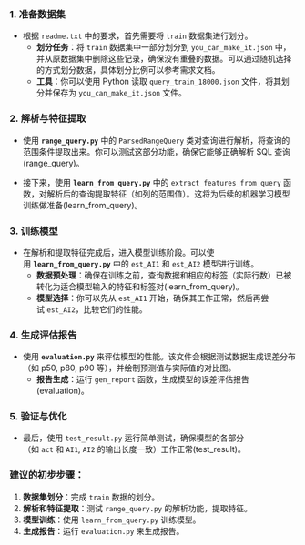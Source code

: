 ### 1. **准备数据集**

- 根据 `readme.txt` 中的要求，首先需要将 `train` 数据集进行划分。
    - **划分任务**：将 `train` 数据集中一部分划分到 `you_can_make_it.json` 中，并从原数据集中删除这些记录，确保没有重叠的数据。可以通过随机选择的方式划分数据，具体划分比例可以参考需求文档。
    - **工具**：你可以使用 Python 读取 `query_train_18000.json` 文件，将其划分并保存为 `you_can_make_it.json` 文件。

### 2. **解析与特征提取**

- 使用 **`range_query.py`** 中的 `ParsedRangeQuery` 类对查询进行解析，将查询的范围条件提取出来。你可以测试这部分功能，确保它能够正确解析 SQL 查询​(range_query)。
    
- 接下来，使用 **`learn_from_query.py`** 中的 `extract_features_from_query` 函数，对解析后的查询提取特征（如列的范围值）。这将为后续的机器学习模型训练做准备​(learn_from_query)。
    

### 3. **训练模型**

- 在解析和提取特征完成后，进入模型训练阶段。可以使用 **`learn_from_query.py`** 中的 `est_AI1` 和 `est_AI2` 模型进行训练。
    - **数据预处理**：确保在训练之前，查询数据和相应的标签（实际行数）已被转化为适合模型输入的特征和标签对​(learn_from_query)。
    - **模型选择**：你可以先从 `est_AI1` 开始，确保其工作正常，然后再尝试 `est_AI2`，比较它们的性能。

### 4. **生成评估报告**

- 使用 **`evaluation.py`** 来评估模型的性能。该文件会根据测试数据生成误差分布（如 p50, p80, p90 等），并绘制预测值与实际值的对比图。
    - **报告生成**：运行 `gen_report` 函数，生成模型的误差评估报告​(evaluation)。

### 5. **验证与优化**

- 最后，使用 `test_result.py` 运行简单测试，确保模型的各部分（如 `act` 和 `AI1`, `AI2` 的输出长度一致）工作正常​(test_result)。

### 建议的初步步骤：

1. **数据集划分**：完成 `train` 数据的划分。
2. **解析和特征提取**：测试 `range_query.py` 的解析功能，提取特征。
3. **模型训练**：使用 `learn_from_query.py` 训练模型。
4. **生成报告**：运行 `evaluation.py` 来生成报告。